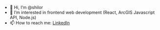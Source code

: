- 👋 Hi, I’m @shilor
- 👀 I’m interested in frontend web development (React, ArcGIS Javascript API, Node.js)
- 📫 How to reach me: <a href="https://www.linkedin.com/in/shilor/">LinkedIn</a>

<!---
shilor/shilor is a ✨ special ✨ repository because its `README.md` (this file) appears on your GitHub profile.
You can click the Preview link to take a look at your changes.
--->
